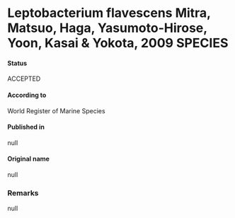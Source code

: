 Leptobacterium flavescens Mitra, Matsuo, Haga, Yasumoto-Hirose, Yoon, Kasai & Yokota, 2009 SPECIES
=======

#### Status
ACCEPTED

#### According to
World Register of Marine Species

#### Published in
null

#### Original name
null

### Remarks
null